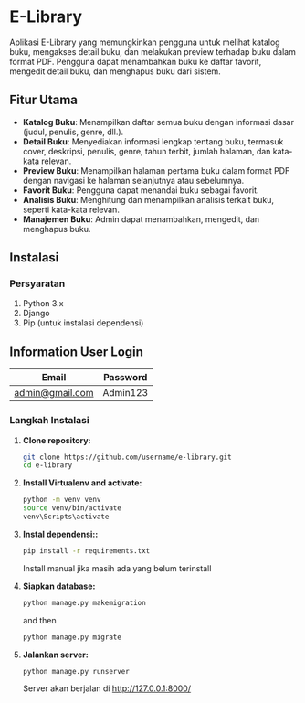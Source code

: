 # E-Library

Aplikasi E-Library yang memungkinkan pengguna untuk melihat katalog buku, mengakses detail buku, dan melakukan preview terhadap buku dalam format PDF. Pengguna dapat menambahkan buku ke daftar favorit, mengedit detail buku, dan menghapus buku dari sistem.

## Fitur Utama

- **Katalog Buku**: Menampilkan daftar semua buku dengan informasi dasar (judul, penulis, genre, dll.).
- **Detail Buku**: Menyediakan informasi lengkap tentang buku, termasuk cover, deskripsi, penulis, genre, tahun terbit, jumlah halaman, dan kata-kata relevan.
- **Preview Buku**: Menampilkan halaman pertama buku dalam format PDF dengan navigasi ke halaman selanjutnya atau sebelumnya.
- **Favorit Buku**: Pengguna dapat menandai buku sebagai favorit.
- **Analisis Buku**: Menghitung dan menampilkan analisis terkait buku, seperti kata-kata relevan.
- **Manajemen Buku**: Admin dapat menambahkan, mengedit, dan menghapus buku.


## Instalasi

### Persyaratan

1. Python 3.x
2. Django
3. Pip (untuk instalasi dependensi)


## Information User Login

| Email | Password |
| -------- | -------- |
| admin@gmail.com   | Admin123    |

### Langkah Instalasi

1. **Clone repository:**
   ```bash
   git clone https://github.com/username/e-library.git
   cd e-library

2. **Install Virtualenv and activate:**
   ```bash
   python -m venv venv
   source venv/bin/activate
   venv\Scripts\activate
   ```

3. **Instal dependensi::**
   ```bash
   pip install -r requirements.txt
   ```
   Install manual jika masih ada yang belum terinstall

4. **Siapkan database:**
   ```bash
   python manage.py makemigration
   ```
   and then
   
   ```bash
   python manage.py migrate

5. **Jalankan server:**
   ```bash
   python manage.py runserver
   ```
   Server akan berjalan di http://127.0.0.1:8000/









